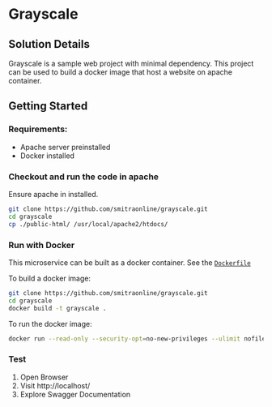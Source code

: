 # Grayscale

## Solution Details
Grayscale is a sample web project with minimal dependency. This project can be used to build a docker image that host a website on apache container. 


## Getting Started

### Requirements:

* Apache server preinstalled
* Docker installed


### Checkout and run the code in apache

Ensure apache in installed.

```bash
git clone https://github.com/smitraonline/grayscale.git
cd grayscale
cp ./public-html/ /usr/local/apache2/htdocs/
```

### Run with Docker
This microservice can be built as a docker container. See the [`Dockerfile`](./Dockerfile)

To build a docker image:
```bash
git clone https://github.com/smitraonline/grayscale.git
cd grayscale
docker build -t grayscale .
```

To run the docker image:
```bash
docker run --read-only --security-opt=no-new-privileges --ulimit nofile=1024 --ulimit nproc=3 --cpus=1 -m 512m -u username -p 80:80 grayscale
```

### Test

1. Open Browser
2. Visit http://localhost/
3. Explore Swagger Documentation

